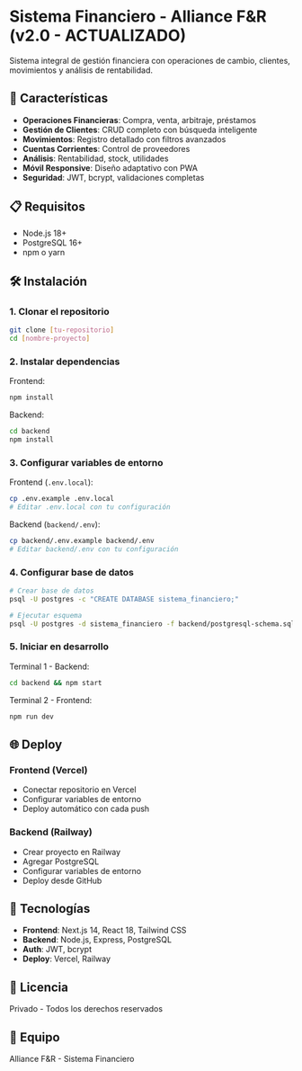 # Sistema Financiero - Alliance F&R (v2.0 - ACTUALIZADO)

Sistema integral de gestión financiera con operaciones de cambio, clientes, movimientos y análisis de rentabilidad.

## 🚀 Características

- **Operaciones Financieras**: Compra, venta, arbitraje, préstamos
- **Gestión de Clientes**: CRUD completo con búsqueda inteligente
- **Movimientos**: Registro detallado con filtros avanzados
- **Cuentas Corrientes**: Control de proveedores
- **Análisis**: Rentabilidad, stock, utilidades
- **Móvil Responsive**: Diseño adaptativo con PWA
- **Seguridad**: JWT, bcrypt, validaciones completas

## 📋 Requisitos

- Node.js 18+
- PostgreSQL 16+
- npm o yarn

## 🛠️ Instalación

### 1. Clonar el repositorio
```bash
git clone [tu-repositorio]
cd [nombre-proyecto]
```

### 2. Instalar dependencias

Frontend:
```bash
npm install
```

Backend:
```bash
cd backend
npm install
```

### 3. Configurar variables de entorno

Frontend (`.env.local`):
```bash
cp .env.example .env.local
# Editar .env.local con tu configuración
```

Backend (`backend/.env`):
```bash
cp backend/.env.example backend/.env
# Editar backend/.env con tu configuración
```

### 4. Configurar base de datos

```bash
# Crear base de datos
psql -U postgres -c "CREATE DATABASE sistema_financiero;"

# Ejecutar esquema
psql -U postgres -d sistema_financiero -f backend/postgresql-schema.sql
```

### 5. Iniciar en desarrollo

Terminal 1 - Backend:
```bash
cd backend && npm start
```

Terminal 2 - Frontend:
```bash
npm run dev
```

## 🌐 Deploy

### Frontend (Vercel)
- Conectar repositorio en Vercel
- Configurar variables de entorno
- Deploy automático con cada push

### Backend (Railway)
- Crear proyecto en Railway
- Agregar PostgreSQL
- Configurar variables de entorno
- Deploy desde GitHub

## 📱 Tecnologías

- **Frontend**: Next.js 14, React 18, Tailwind CSS
- **Backend**: Node.js, Express, PostgreSQL
- **Auth**: JWT, bcrypt
- **Deploy**: Vercel, Railway

## 📄 Licencia

Privado - Todos los derechos reservados

## 👥 Equipo

Alliance F&R - Sistema Financiero
